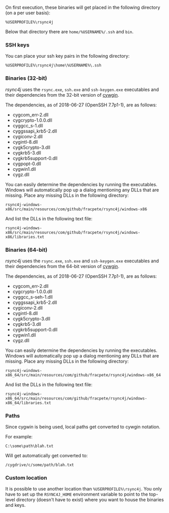 On first execution, these binaries will get placed in the following directory
(on a per user basis):
```
%USERPROFILE%\rsync4j
```

Below that directory there are `home/%USERNAME%/.ssh` and `bin`.

### SSH keys
You can place your ssh key pairs in the following directory:

```
%USERPROFILE%\rsync4j\home\%USERNAME%\.ssh
```

### Binaries (32-bit)
*rsync4j* uses the `rsync.exe`, `ssh.exe` and `ssh-keygen.exe` executables and 
their dependencies from the 32-bit version of [cywgin](https://cygwin.com/).

The dependencies, as of 2018-06-27 (OpenSSH 7.7p1-1), are as follows:

* cygcom_err-2.dll
* cygcrypto-1.0.0.dll
* cyggcc_s-1.dll
* cyggssapi_krb5-2.dll
* cygiconv-2.dll
* cygintl-8.dll
* cygk5crypto-3.dll
* cygkrb5-3.dll
* cygkrb5support-0.dll
* cygpopt-0.dll
* cygwin1.dll
* cygz.dll

You can easily determine the dependencies by running the executables. Windows
will automatically pop up a dialog mentioning any DLLs that are missing. Place
any missing DLLs in the following directory:

```
rsync4j-windows-x86/src/main/resources/com/github/fracpete/rsync4j/windows-x86
```

And list the DLLs in the following text file:

```
rsync4j-windows-x86/src/main/resources/com/github/fracpete/rsync4j/windows-x86/libraries.txt
```


### Binaries (64-bit)
*rsync4j* uses the `rsync.exe`, `ssh.exe` and `ssh-keygen.exe` executables and 
their dependencies from the 64-bit version of [cywgin](https://cygwin.com/).

The dependencies, as of 2018-06-27 (OpenSSH 7.7p1-1), are as follows:

* cygcom_err-2.dll
* cygcrypto-1.0.0.dll
* cyggcc_s-seh-1.dll
* cyggssapi_krb5-2.dll
* cygiconv-2.dll
* cygintl-8.dll
* cygk5crypto-3.dll
* cygkrb5-3.dll
* cygkrb5support-0.dll
* cygwin1.dll
* cygz.dll

You can easily determine the dependencies by running the executables. Windows
will automatically pop up a dialog mentioning any DLLs that are missing. Place
any missing DLLs in the following directory:

```
rsync4j-windows-x86_64/src/main/resources/com/github/fracpete/rsync4j/windows-x86_64
```

And list the DLLs in the following text file:

```
rsync4j-windows-x86_64/src/main/resources/com/github/fracpete/rsync4j/windows-x86_64/libraries.txt
```

### Paths
Since cygwin is being used, local paths get converted to cywgin notation.

For example:
```
C:\some\path\blah.txt
```
Will get automatically get converted to:
```
/cygdrive/c/some/path/blah.txt
```

### Custom location

It is possible to use another location than `%USERPROFILE%\rsync4j`. You only
have to set up the `RSYNC4J_HOME` environment variable to point to the top-level
directory (doesn't have to exist) where you want to house the binaries and keys. 
